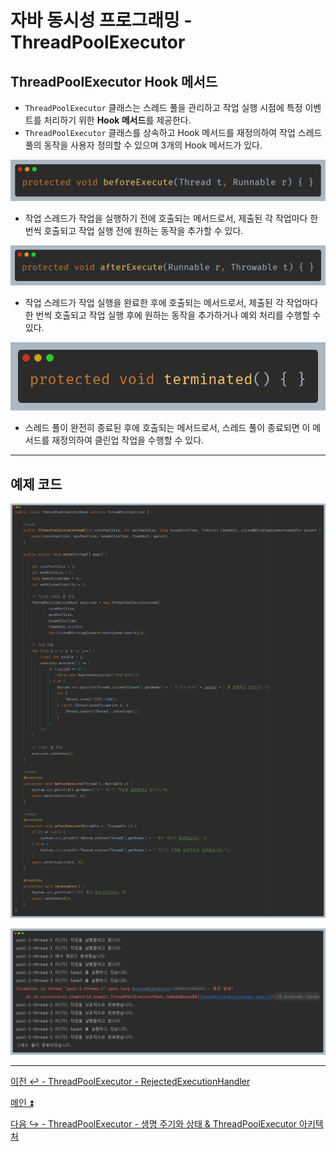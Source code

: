 # 자바 동시성 프로그래밍 - ThreadPoolExecutor

## ThreadPoolExecutor Hook 메서드

- `ThreadPoolExecutor` 클래스는 스레드 풀을 관리하고 작업 실행 시점에 특정 이벤트를 처리하기 위한 **Hook 메서드**를 제공한다.
- `ThreadPoolExecutor` 클래스를 상속하고 Hook 메서드를 재정의하여 작업 스레드 풀의 동작을 사용자 정의할 수 있으며 3개의 Hook 메서드가 있다.

![img_31.png](image/img_31.png)

- 작업 스레드가 작업을 실행하기 전에 호출되는 메서드로서, 제출된 각 작업마다 한 번씩 호출되고 작업 실행 전에 원하는 동작을 추가할 수 있다.

![img_32.png](image/img_32.png)

- 작업 스레드가 작업 실행을 완료한 후에 호출되는 메서드로서, 제출된 각 작업마다 한 번씩 호출되고 작업 실행 후에 원하는 동작을 추가하거나 예외 처리를 수행할 수 있다.

![img_33.png](image/img_33.png)

- 스레드 풀이 완전히 종료된 후에 호출되는 메서드로서, 스레드 풀이 종료되면 이 메서드를 재정의하여 클린업 작업을 수행할 수 있다.

---

## 예제 코드

![img_34.png](image/img_34.png)

![img_35.png](image/img_35.png)

---

[이전 ↩️ - ThreadPoolExecutor - RejectedExecutionHandler](https://github.com/genesis12345678/TIL/blob/main/Java/reactive/ThreadPoolExecutor/RejectedExecutionHandler.md)

[메인 ⏫](https://github.com/genesis12345678/TIL/blob/main/Java/reactive/Main.md)

[다음 ↪️ - ThreadPoolExecutor - 생명 주기와 상태 & ThreadPoolExecutor 아키텍처](https://github.com/genesis12345678/TIL/blob/main/Java/reactive/ThreadPoolExecutor/LifeCycle.md)